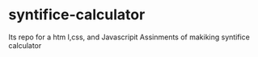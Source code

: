 # syntifice-calculator
Its repo for a htm l,css, and Javascripit Assinments of makiking syntifice calculator
